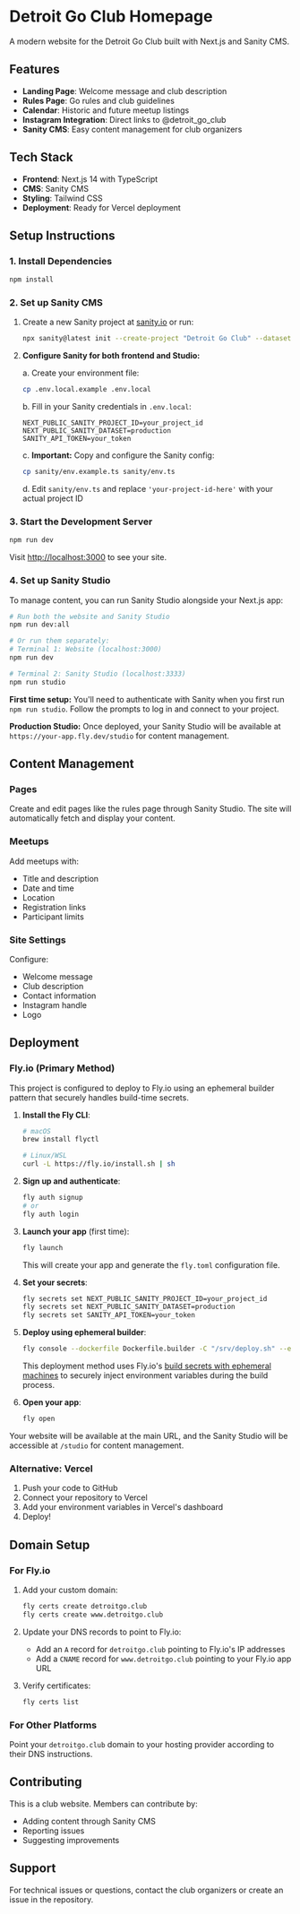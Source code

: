 # Detroit Go Club Homepage

A modern website for the Detroit Go Club built with Next.js and Sanity CMS.

## Features

- **Landing Page**: Welcome message and club description
- **Rules Page**: Go rules and club guidelines
- **Calendar**: Historic and future meetup listings
- **Instagram Integration**: Direct links to @detroit_go_club
- **Sanity CMS**: Easy content management for club organizers

## Tech Stack

- **Frontend**: Next.js 14 with TypeScript
- **CMS**: Sanity CMS
- **Styling**: Tailwind CSS
- **Deployment**: Ready for Vercel deployment

## Setup Instructions

### 1. Install Dependencies

```bash
npm install
```

### 2. Set up Sanity CMS

1. Create a new Sanity project at [sanity.io](https://sanity.io) or run:
   ```bash
   npx sanity@latest init --create-project "Detroit Go Club" --dataset production
   ```

2. **Configure Sanity for both frontend and Studio:**
   
   a. Create your environment file:
   ```bash
   cp .env.local.example .env.local
   ```
   
   b. Fill in your Sanity credentials in `.env.local`:
   ```
   NEXT_PUBLIC_SANITY_PROJECT_ID=your_project_id
   NEXT_PUBLIC_SANITY_DATASET=production
   SANITY_API_TOKEN=your_token
   ```
   
   c. **Important:** Copy and configure the Sanity config:
   ```bash
   cp sanity/env.example.ts sanity/env.ts
   ```
   
   d. Edit `sanity/env.ts` and replace `'your-project-id-here'` with your actual project ID

### 3. Start the Development Server

```bash
npm run dev
```

Visit [http://localhost:3000](http://localhost:3000) to see your site.

### 4. Set up Sanity Studio

To manage content, you can run Sanity Studio alongside your Next.js app:

```bash
# Run both the website and Sanity Studio
npm run dev:all

# Or run them separately:
# Terminal 1: Website (localhost:3000)
npm run dev

# Terminal 2: Sanity Studio (localhost:3333)
npm run studio
```

**First time setup:** You'll need to authenticate with Sanity when you first run `npm run studio`. Follow the prompts to log in and connect to your project.

**Production Studio:** Once deployed, your Sanity Studio will be available at `https://your-app.fly.dev/studio` for content management.

## Content Management

### Pages

Create and edit pages like the rules page through Sanity Studio. The site will automatically fetch and display your content.

### Meetups

Add meetups with:
- Title and description
- Date and time
- Location
- Registration links
- Participant limits

### Site Settings

Configure:
- Welcome message
- Club description
- Contact information
- Instagram handle
- Logo

## Deployment

### Fly.io (Primary Method)

This project is configured to deploy to Fly.io using an ephemeral builder pattern that securely handles build-time secrets.

1. **Install the Fly CLI**:
   ```bash
   # macOS
   brew install flyctl
   
   # Linux/WSL
   curl -L https://fly.io/install.sh | sh
   ```

2. **Sign up and authenticate**:
   ```bash
   fly auth signup
   # or
   fly auth login
   ```

3. **Launch your app** (first time):
   ```bash
   fly launch
   ```
   
   This will create your app and generate the `fly.toml` configuration file.

4. **Set your secrets**:
   ```bash
   fly secrets set NEXT_PUBLIC_SANITY_PROJECT_ID=your_project_id
   fly secrets set NEXT_PUBLIC_SANITY_DATASET=production
   fly secrets set SANITY_API_TOKEN=your_token
   ```

5. **Deploy using ephemeral builder**:
   ```bash
   fly console --dockerfile Dockerfile.builder -C "/srv/deploy.sh" --env=FLY_API_TOKEN=$(fly auth token)
   ```
   
   This deployment method uses Fly.io's [build secrets with ephemeral machines](https://fly.io/docs/apps/build-secrets/#automate-the-inclusion-of-build-secrets-using-an-ephemeral-machine) to securely inject environment variables during the build process.

6. **Open your app**:
   ```bash
   fly open
   ```

Your website will be available at the main URL, and the Sanity Studio will be accessible at `/studio` for content management.

### Alternative: Vercel

1. Push your code to GitHub
2. Connect your repository to Vercel  
3. Add your environment variables in Vercel's dashboard
4. Deploy!

## Domain Setup

### For Fly.io

1. Add your custom domain:
   ```bash
   fly certs create detroitgo.club
   fly certs create www.detroitgo.club
   ```

2. Update your DNS records to point to Fly.io:
   - Add an `A` record for `detroitgo.club` pointing to Fly.io's IP addresses
   - Add a `CNAME` record for `www.detroitgo.club` pointing to your Fly.io app URL

3. Verify certificates:
   ```bash
   fly certs list
   ```

### For Other Platforms

Point your `detroitgo.club` domain to your hosting provider according to their DNS instructions.

## Contributing

This is a club website. Members can contribute by:
- Adding content through Sanity CMS
- Reporting issues
- Suggesting improvements

## Support

For technical issues or questions, contact the club organizers or create an issue in the repository.